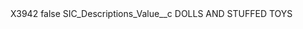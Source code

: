 <?xml version="1.0" encoding="UTF-8"?>
<CustomMetadata xmlns="http://soap.sforce.com/2006/04/metadata" xmlns:xsi="http://www.w3.org/2001/XMLSchema-instance" xmlns:xsd="http://www.w3.org/2001/XMLSchema">
    <label>X3942</label>
    <protected>false</protected>
    <values>
        <field>SIC_Descriptions_Value__c</field>
        <value xsi:type="xsd:string">DOLLS AND STUFFED TOYS</value>
    </values>
</CustomMetadata>
